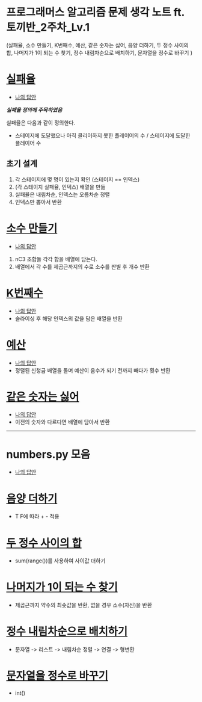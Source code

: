 # 프로그래머스 알고리즘 문제 생각 노트 ft. 토끼반_2주차_Lv.1

(실패율, 소수 만들기, K번째수, 예산, 같은 숫자는 싫어, 음양 더하기, 두 정수 사이의 합, 나머지가 1이 되는 수 찾기, 정수 내림차순으로 배치하기, 문자열을 정수로 바꾸기 )


# [실패율](https://school.programmers.co.kr/learn/courses/30/lessons/42889)
- [나의 답안](https://github.com/KimGyeongMin-KR/algoritm/blob/main/rabbit-week-2/failure_rate.py)

***실패율 정의에 주목하였음***

실패율은 다음과 같이 정의한다.
- 스테이지에 도달했으나 아직 클리어하지 못한 플레이어의 수 / 스테이지에 도달한 플레이어 수
## 초기 설계

1. 각 스테이지에 몇 명이 있는지 확인 (스테이지 == 인덱스)
2. (각 스테이지 실패율, 인덱스) 배열을 만듦
3. 실패율은 내림차순, 인덱스는 오름차순 정렬
4. 인덱스만 뽑아서 반환


# [소수 만들기](https://school.programmers.co.kr/learn/courses/30/lessons/12977)
- [나의 답안](https://github.com/KimGyeongMin-KR/algoritm/blob/main/rabbit-week-2/creating_decimal_number.py)
1. nC3 조합들 각각 합을 배열에 담는다.
2. 배열에서 각 수를 제곱근까지의 수로 소수를 판별 후 개수 반환

# [K번째수](https://school.programmers.co.kr/learn/courses/30/lessons/42748)
- [나의 답안](https://github.com/KimGyeongMin-KR/algoritm/blob/main/rabbit-week-2/k_num.py)
- 슬라이싱 후 해당 인덱스의 값을 담은 배열을 반환


# [예산](https://school.programmers.co.kr/learn/courses/30/lessons/12982)
- [나의 답안](https://github.com/KimGyeongMin-KR/algoritm/blob/main/rabbit-week-2/budget.py)
- 정렬된 신청금 배열을 돌며 예산이 음수가 되기 전까지 빼다가 횟수 반환


# [같은 숫자는 싫어](https://school.programmers.co.kr/learn/courses/30/lessons/12906)
- [나의 답안](https://github.com/KimGyeongMin-KR/algoritm/blob/main/rabbit-week-2/not_same_num.py)
- 이전의 숫자와 다르다면 배열에 담아서 반환

---------------------
# numbers.py 모음
- [나의 답안](https://github.com/KimGyeongMin-KR/algoritm/blob/main/rabbit-week-2/numbers.py)
# [음양 더하기](https://school.programmers.co.kr/learn/courses/30/lessons/76501)
- T F에 따라 + - 적용

# [두 정수 사이의 합](https://school.programmers.co.kr/learn/courses/30/lessons/12912)
- sum(range())를 사용하여 사이값 더하기

# [나머지가 1이 되는 수 찾기](https://school.programmers.co.kr/learn/courses/30/lessons/87389)
- 제곱근까지 약수의 최솟값을 반환, 없을 경우 소수(자신)을 반환

# [정수 내림차순으로 배치하기](https://school.programmers.co.kr/learn/courses/30/lessons/12933)
- 문자열 -> 리스트 -> 내림차순 정렬 -> 연결 -> 형변환

# [문자열을 정수로 바꾸기](https://school.programmers.co.kr/learn/courses/30/lessons/12925)
- int()